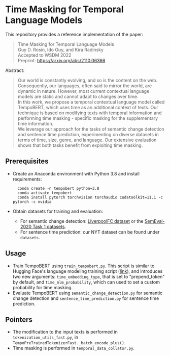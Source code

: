 # Time Masking for Temporal Language Models

This repository provides a reference implementation of the paper:
>Time Masking for Temporal Language Models<br>
Guy D. Rosin, Ido Guy, and Kira Radinsky<br>
Accepted to WSDM 2022<br>
Preprint: https://arxiv.org/abs/2110.06366


Abstract:
>Our world is constantly evolving, and so is the content on the web. Consequently, our languages, often said to mirror the world, are dynamic in nature.
However, most current contextual language models are static and cannot adapt to changes over time.<br>
In this work, we propose a temporal contextual language model called TempoBERT, which uses time as an additional context of texts.
Our technique is based on modifying texts with temporal information and performing time masking - specific masking for the supplementary time information.<br>
We leverage our approach for the tasks of semantic change detection and sentence time prediction, experimenting on diverse datasets in terms of time, size, genre, and language.
Our extensive evaluation shows that both tasks benefit from exploiting time masking.

## Prerequisites

- Create an Anaconda environment with Python 3.8 and install requirements: 

        conda create -n tempobert python=3.8
        conda activate tempobert
        conda install pytorch torchvision torchaudio cudatoolkit=11.1 -c pytorch -c nvidia

- Obtain datasets for training and evaluation: 
    - For semantic change detection: [LiverpoolFC dataset](https://github.com/marcodel13/Short-term-meaning-shift) or the [SemEval-2020 Task 1 datasets](https://www.ims.uni-stuttgart.de/en/research/resources/corpora/sem-eval-ulscd/).
    - For sentence time prediction: our NYT dataset can be found under `datasets`.

## Usage

- Train TempoBERT using `train_tempobert.py`. This script is similar to Hugging Face's language modeling training script ([link](https://github.com/huggingface/transformers/tree/master/examples/pytorch/language-modeling)), and introduces two new arguments: `time_embedding_type`, that is set to "prepend_token" by default, and `time_mlm_probability`, which can used to set a custom probability for time masking.
- Evaluate TempoBERT using `semantic_change_detection.py` for semantic change detection and `sentence_time_prediction.py` for sentence time prediction.

## Pointers

- The modification to the input texts is performed in `tokenization_utils_fast.py`, in `TempoPreTrainedTokenizerFast._batch_encode_plus()`.
- Time masking is performed in `temporal_data_collator.py`.